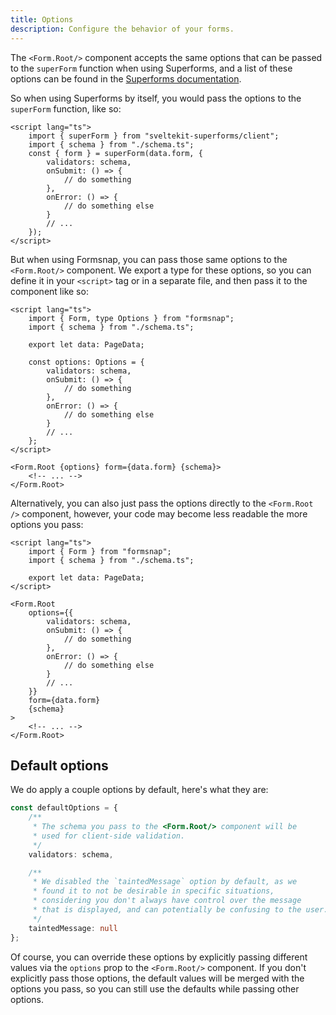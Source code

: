 ```yaml
---
title: Options
description: Configure the behavior of your forms.
---
```


The `<Form.Root/>` component accepts the same options that can be passed to the `superForm` function when using Superforms, and a list of these options can be found in the [Superforms documentation](https://superforms.rocks/api#superform-options).

So when using Superforms by itself, you would pass the options to the `superForm` function, like so:

```svelte title="+page.svelte"
<script lang="ts">
	import { superForm } from "sveltekit-superforms/client";
	import { schema } from "./schema.ts";
	const { form } = superForm(data.form, {
		validators: schema,
		onSubmit: () => {
			// do something
		},
		onError: () => {
			// do something else
		}
		// ...
	});
</script>
```

But when using Formsnap, you can pass those same options to the `<Form.Root/>` component. We export a type for these options, so you can define it in your `<script>` tag or in a separate file, and then pass it to the component like so:

```svelte title="+page.svelte"
<script lang="ts">
	import { Form, type Options } from "formsnap";
	import { schema } from "./schema.ts";

	export let data: PageData;

	const options: Options = {
		validators: schema,
		onSubmit: () => {
			// do something
		},
		onError: () => {
			// do something else
		}
		// ...
	};
</script>

<Form.Root {options} form={data.form} {schema}>
	<!-- ... -->
</Form.Root>
```

Alternatively, you can also just pass the options directly to the `<Form.Root />` component, however, your code may become less readable the more options you pass:

```svelte title="+page.svelte.svelte"
<script lang="ts">
	import { Form } from "formsnap";
	import { schema } from "./schema.ts";

	export let data: PageData;
</script>

<Form.Root
	options={{
		validators: schema,
		onSubmit: () => {
			// do something
		},
		onError: () => {
			// do something else
		}
		// ...
	}}
	form={data.form}
	{schema}
>
	<!-- ... -->
</Form.Root>
```

## Default options

We do apply a couple options by default, here's what they are:

```ts title="Form.Root"
const defaultOptions = {
	/**
	 * The schema you pass to the <Form.Root/> component will be
	 * used for client-side validation.
	 */
	validators: schema,

	/**
	 * We disabled the `taintedMessage` option by default, as we
	 * found it to not be desirable in specific situations,
	 * considering you don't always have control over the message
	 * that is displayed, and can potentially be confusing to the user.
	 */
	taintedMessage: null
};
```

Of course, you can override these options by explicitly passing different values via the `options` prop to the `<Form.Root/>` component. If you don't explicitly pass those options, the default values will be merged with the options you pass, so you can still use the defaults while passing other options.
